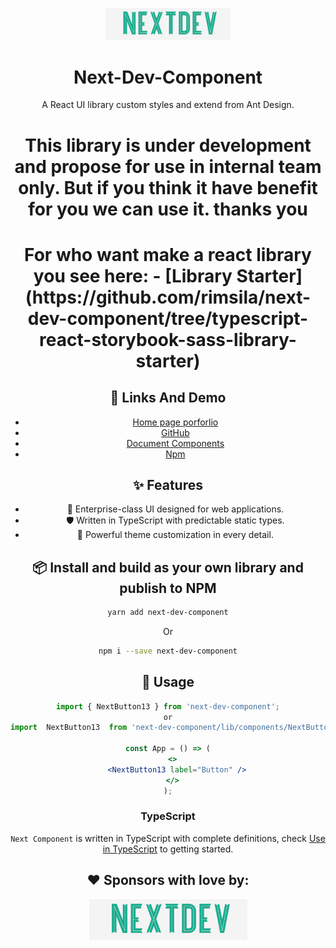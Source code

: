 <p align="center">
  <a href="https://ant.design">
    <img width="200" src="https://raw.githubusercontent.com/rimsila/next-dev-component/master/src/asset/logo1.png">
  </a>
</p>

<h1 align="center">Next-Dev-Component</h1>

<div align="center">

A React UI library custom styles and extend from Ant Design.

<h1 align="center">This library is under development and propose for use in internal team only. But if you think it have benefit for you we can use it. thanks you </h1>

<h1 align="center">For who want make a react library you see here:  
- [Library Starter](https://github.com/rimsila/next-dev-component/tree/typescript-react-storybook-sass-library-starter)
 </h1>

## 🔗 Links And Demo

- [Home page porforlio](https://next-dev-tech.netlify.com)
- [GitHub](https://github.com/rimsila/next-dev-component)
- [Document Components](https://rimsila.github.io/next-dev-component)
- [Npm](https://www.npmjs.com/package/next-dev-component)

## ✨ Features

- 🌈 Enterprise-class UI designed for web applications.
- 🛡 Written in TypeScript with predictable static types.
- 🎨 Powerful theme customization in every detail.

## 📦 Install and build as your own library and publish to NPM

```bash
yarn add next-dev-component
```

Or

```bash
npm i --save next-dev-component
```

## 🔨 Usage

```jsx
import { NextButton13 } from 'next-dev-component';
or
import  NextButton13  from 'next-dev-component/lib/components/NextButton13'; //code splitting for optimize bundle size

const App = () => (
  <>
    <NextButton13 label="Button" />
  </>
);
```

### TypeScript

`Next Component` is written in TypeScript with complete definitions, check [Use in TypeScript](https://www.typescriptlang.org/docs/handbook/react-&-webpack.html) to getting started.

## ❤️ Sponsors with love by:

[![Next Dev Team](https://raw.githubusercontent.com/rimsila/next-dev-component/master/src/asset/logo1.png)](https://next-dev-tech.netlify.com)
